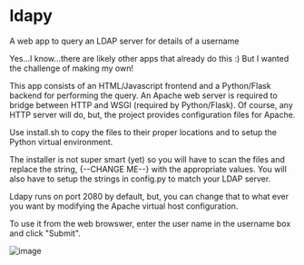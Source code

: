 # ldapy
A web app to query an LDAP server for details of a username

Yes...I know...there are likely other apps that already do this :) But I wanted the challenge of making my own!

This app consists of an HTML/Javascript frontend and a Python/Flask backend for performing the query. An Apache web server is required to bridge between HTTP and WSGI (required by Python/Flask). Of course, any HTTP server will do, but, the project provides configuration files for Apache.

Use install.sh to copy the files to their proper locations and to setup the Python virtual environment.

The installer is not super smart (yet) so you will have to scan the files and replace the string, {--CHANGE ME--} with the appropriate values. You will also have to setup the strings in config.py to match your LDAP server.

Ldapy runs on port 2080 by default, but, you can change that to what ever you want by modifying the Apache virtual host configuration.

To use it from the web browswer, enter the user name in the username box and click "Submit".

![image](https://user-images.githubusercontent.com/16712901/156388413-2bc0f955-8cf7-4196-908a-6ae75da4537e.png)
